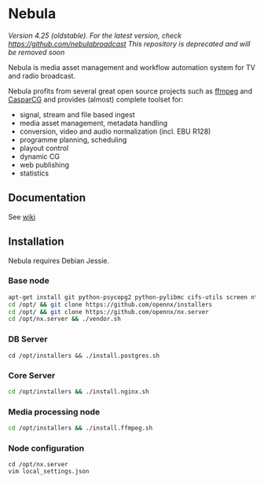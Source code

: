 Nebula
======
_Version 4.25 (oldstable). For the latest version, check https://github.com/nebulabroadcast This repository is deprecated and will be removed soon_

Nebula is media asset management and workflow automation system for TV and radio broadcast.

Nebula profits from several great open source projects such as [ffmpeg](http://www.ffmpeg.org) and [CasparCG](http://www.casparcg.com)
and provides (almost) complete toolset for:

 - signal, stream and file based ingest
 - media asset management, metadata handling
 - conversion, video and audio normalization (incl. EBU R128)
 - programme planning, scheduling
 - playout control
 - dynamic CG
 - web publishing
 - statistics

Documentation
------------

See [wiki](https://github.com/opennx/nx.server/wiki/)



Installation
------------

Nebula requires Debian Jessie.

### Base node
```bash
apt-get install git python-psycopg2 python-pylibmc cifs-utils screen ntp
cd /opt/ && git clone https://github.com/opennx/installers
cd /opt/ && git clone https://github.com/opennx/nx.server
cd /opt/nx.server && ./vendor.sh
```

### DB Server
```
cd /opt/installers && ./install.postgres.sh
```

### Core Server

```bash
cd /opt/installers && ./install.nginx.sh

```

### Media processing node

```bash
cd /opt/installers && ./install.ffmpeg.sh
```

### Node configuration

```
cd /opt/nx.server
vim local_settings.json
```
